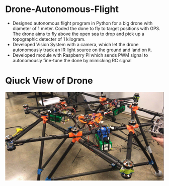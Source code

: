 # Drone-Autonomous-Flight

* Designed autonomous flight program in Python for a big drone with diameter of 1 meter. Coded the done to fly to target positions with GPS. The drone aims to fly above the open sea to drop and pick up a topographic detecter of 1 kilogram.
* Developed Vision System with a camera, which let the drone autonomously track an IR light source on the ground and land on it.
* Developed module with Raspberry Pi which sends PWM signal to autonomously fine-tune the done by mimicking RC signal


# Qiuck View of Drone 
![alt text](drone_img.jpeg)
